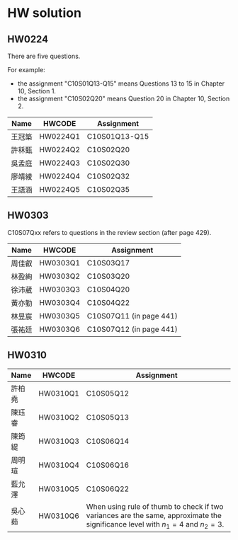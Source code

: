 # HW solution

## HW0224

There are five questions. 

For example:
- the assignment "C10S01Q13-Q15" means Questions 13 to 15 in Chapter 10, Section 1. 
- the assignment "C10S02Q20"  means Question 20 in Chapter 10, Section 2. 

| Name   | HWCODE   | Assignment      |
|--------|---------|----------------|
| 王冠築  | HW0224Q1 | C10S01Q13-Q15  |
| 許秝甄  | HW0224Q2 | C10S02Q20      |
| 吳孟庭  | HW0224Q3 | C10S02Q30      |
| 廖靖綾  | HW0224Q4 | C10S02Q32      |
| 王語涵  | HW0224Q5 | C10S02Q35      |


## HW0303

C10S07Qxx refers to questions in the review section (after page 429). 

| Name  | HWCODE   | Assignment  |
|-------|---------|------------|
| 周佳叡 | HW0303Q1 | C10S03Q17  |
| 林盈絢 | HW0303Q2 | C10S03Q20  |
| 徐沛葳 | HW0303Q3 | C10S04Q20  |
| 黃亦勤 | HW0303Q4 | C10S04Q22  |
| 林昱宸 | HW0303Q5 | C10S07Q11  (in page 441)|
| 張祐廷 | HW0303Q6 | C10S07Q12  (in page 441)|

## HW0310

| Name   | HWCODE   | Assignment |
|--------|---------|------------|
| 許柏堯 | HW0310Q1 | C10S05Q12 |
| 陳珏睿 | HW0310Q2 | C10S05Q13 |
| 陳筠緹 | HW0310Q3 | C10S06Q14 |
| 周明瑄 | HW0310Q4 | C10S06Q16 |
| 藍允澤 | HW0310Q5 | C10S06Q22 |
| 吳心茹 | HW0310Q6 | When using rule of thumb to check if two variances are the same, approximate the significance level with $n_1=4$ and $n_2=3$. |

